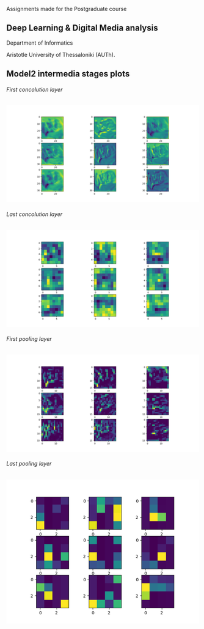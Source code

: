 Assignments made for the Postgraduate course

## Deep Learning & Digital Media analysis  

Department of Informatics  

Aristotle University of Thessaloniki (AUTh).

  
    
      
        
          
          

## Model2 intermedia stages plots

###### First concolution layer

![alt text](https://github.com/gionanide/University_codingProjects/blob/master/Deep%20Learning%20%26%20Digital%20Media%20analysis/conv_begin.png)


###### Last concolution layer

![alt text](https://github.com/gionanide/University_codingProjects/blob/master/Deep%20Learning%20%26%20Digital%20Media%20analysis/conv_end.png)


###### First pooling layer

![alt text](https://github.com/gionanide/University_codingProjects/blob/master/Deep%20Learning%20%26%20Digital%20Media%20analysis/max_pool_start.png)


###### Last pooling layer

![alt text](https://github.com/gionanide/University_codingProjects/blob/master/Deep%20Learning%20%26%20Digital%20Media%20analysis/max_pool_end.png)
